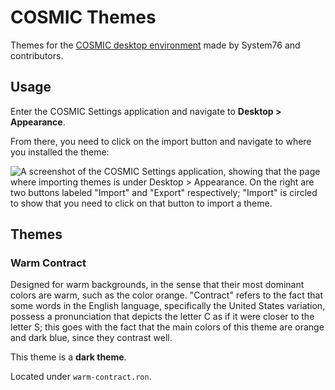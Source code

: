 # COSMIC Themes

Themes for the [COSMIC desktop environment](https://system76.com/cosmic/)
made by System76 and contributors.

## Usage

Enter the COSMIC Settings application and navigate to **Desktop > Appearance**.

From there, you need to click on the import button and navigate to where you
installed the theme:

![A screenshot of the COSMIC Settings application, showing that the page where
importing themes is under Desktop > Appearance. On the right are two buttons
labeled "Import" and "Export" respectively; "Import" is circled to show
that you need to click on that button to import a theme.](usage.png)

## Themes

### Warm Contract

Designed for warm backgrounds, in the sense that their most dominant colors
are warm, such as the color orange. "Contract" refers to the fact that some
words in the English language, specifically the United States variation,
possess a pronunciation that depicts the letter C as if it were closer to
the letter S; this goes with the fact that the main colors of this theme
are orange and dark blue, since they contrast well.

This theme is a **dark theme**.

Located under `warm-contract.ron`.
